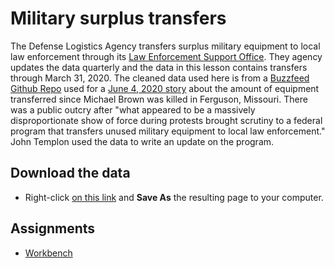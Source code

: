 # Military surplus transfers

The Defense Logistics Agency transfers surplus military equipment to local law enforcement through its [Law Enforcement Support Office](https://www.dla.mil/DispositionServices/Offers/Reutilization/LawEnforcement/PublicInformation/). They agency updates the data quarterly and the data in this lesson contains transfers through March 31, 2020. The cleaned data used here is from a [Buzzfeed Github Repo](https://github.com/BuzzFeedNews/2020-06-leso-1033-transfers-since-ferguson) used for a [June 4, 2020 story](https://www.buzzfeednews.com/article/johntemplon/police-departments-military-gear-1033-program) about the amount of equipment transferred since Michael Brown was killed in Ferguson, Missouri. There was a public outcry after "what appeared to be a massively disproportionate show of force during protests brought scrutiny to a federal program that transfers unused military equipment to local law enforcement." John Templon used the data to write an update on the program.

## Download the data

- Right-click [on this link](data/dla-1033-transfers?raw=true) and **Save As** the resulting page to your computer.

## Assignments

- [Workbench](rubric-wb.md)
